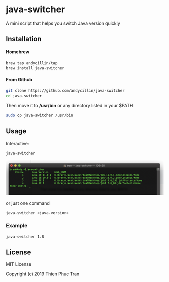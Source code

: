 # java-switcher

A mini script that helps you switch Java version quickly

## Installation
#### Homebrew
```bash
brew tap andycillin/tap
brew install java-switcher
```
#### From Github
```bash
git clone https://github.com/andycillin/java-switcher
cd java-switcher
```
Then move it to **/usr/bin** or any directory listed in your $PATH
```bash
sudo cp java-switcher /usr/bin
```

## Usage
Interactive:
```bash
java-switcher
```
![Interactive mode](https://github.com/Andycillin/java-switcher/raw/master/docs/interactive.png)  

or just one command

```bash
java-switcher <java-version>
``` 

### Example

```bash
java-switcher 1.8
``` 


## License

MIT License

Copyright (c) 2019 Thien Phuc Tran
